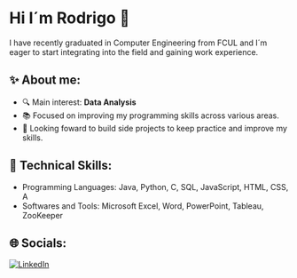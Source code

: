# Hi I´m Rodrigo 👋

I have recently graduated in Computer Engineering from FCUL and I´m eager to start integrating into the field and gaining work experience.

## ✨ About me:
- 🔍 Main interest: **Data Analysis**
- 📚 Focused on improving my programming skills across various areas.
- 💪 Looking foward to build side projects to keep practice and improve my skills.

## 📝 Technical Skills:
- Programming Languages: Java, Python, C, SQL, JavaScript, HTML, CSS, A
- Softwares and Tools: Microsoft Excel, Word, PowerPoint, Tableau, ZooKeeper

## 🌐 Socials:
[![LinkedIn](https://img.shields.io/badge/LinkedIn-0077B5?style=for-the-badge&logo=linkedin&logoColor=white)](www.linkedin.com/in/rodrigo-antunes-30bb53315)
